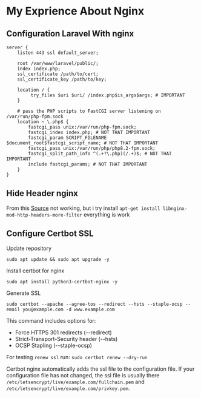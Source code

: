 # My Exprience About Nginx
## Configuration Laravel With nginx 
```
server {
    listen 443 ssl default_server;

    root /var/www/laravel/public/;
    index index.php;
    ssl_certificate /path/to/cert;
    ssl_certificate_key /path/to/key;

    location / {
         try_files $uri $uri/ /index.php$is_args$args; # IMPORTANT
    }

    # pass the PHP scripts to FastCGI server listening on /var/run/php-fpm.sock
    location ~ \.php$ {
        fastcgi_pass unix:/var/run/php-fpm.sock;
        fastcgi_index index.php; # NOT THAT IMPORTANT
        fastcgi_param SCRIPT_FILENAME $document_root$fastcgi_script_name; # NOT THAT IMPORTANT
        fastcgi_pass unix:/var/run/php/php8.2-fpm.sock;
        fastcgi_split_path_info ^(.+?\.php)(/.+)$; # NOT THAT IMPORTANT
        include fastcgi_params; # NOT THAT IMPORTANT
    }
}
```
## Hide Header nginx 
From this [Source](https://github.com/openresty/headers-more-nginx-module#installation) not working, but i try install `apt-get install libnginx-mod-http-headers-more-filter` everything is work
## Configure Certbot SSL
Update repository
```
sudo apt update && sudo apt upgrade -y
```
Install certbot for nginx
```
sudo apt install python3-certbot-nginx -y
```
Generate SSL
```
sudo certbot --apache --agree-tos --redirect --hsts --staple-ocsp --email you@example.com -d www.example.com
```
This command includes options for:
- Force HTTPS 301 redirects (--redirect)
- Strict-Transport-Security header (--hsts)
- OCSP Stapling (--staple-ocsp)
  
For testing `renew ssl` run:
`
sudo certbot renew --dry-run
` 

Certbot nginx automatically adds the ssl file to the configuration file. If your configuration file has not changed, the ssl file is usually there `/etc/letsencrypt/live/example.com/fullchain.pem` and `/etc/letsencrypt/live/example.com/privkey.pem`.
